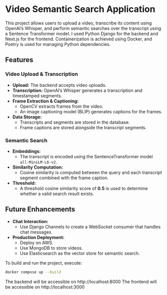 # Video Semantic Search Application

This project allows users to upload a video, transcribe its content using OpenAI’s Whisper, and perform semantic searches over the transcript using a Sentence Transformer model. I used Python Django for the backend and Next.js for the frontend. Containerization is achieved using Docker, and Poetry is used for managing Python dependencies.

## Features

### Video Upload & Transcription
- **Upload:** The backend accepts video uploads.
- **Transcription:** OpenAI’s Whisper generates a transcription and timestamped segments.
- **Frame Extraction & Captioning:**  
  - OpenCV extracts frames from the video.
  - An image captioning model (BLIP) generates captions for the frames.
- **Data Storage:**  
  - Transcripts and segments are stored in the database.
  - Frame captions are stored alongside the transcript segments.

### Semantic Search
- **Embeddings:**  
  - The transcript is encoded using the SentenceTransformer model `all-MiniLM-L6-v2`.
- **Similarity Computation:**  
  - Cosine similarity is computed between the query and each transcript segment combined with the frame caption.
- **Threshold:**  
  - A threshold cosine similarity score of **0.5** is used to determine whether a valid search result exists.

## Future Enhancements
- **Chat Interaction:**  
  - Use Django Channels to create a WebSocket consumer that handles chat messages.
- **Production Deployment:**  
  - Deploy on AWS.
  - Use MongoDB to store videos.
  - Use Elasticsearch as the vector store for semantic search.

To build and run the project, execute:

```bash
docker compose up --build  
```
   
The backend will be accessible on http://localhost:8000
The frontend will be accessible on http://localhost:3000

